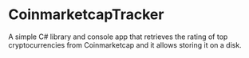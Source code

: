 # CoinmarketcapTracker
A simple C# library and console app that retrieves the rating of top cryptocurrencies from Coinmarketcap and it allows storing it on a disk.
